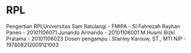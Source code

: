 # RPL
Pengertian RPLUniversitas Sam Ratulangi - FMIPA - SI  Fahrezah Rayhan Paneo - 20101106071 Junando Armando - 20101106001 M.Husmi Rizki Pratama - 20101106023  Dosen pengampu : Stanley Karouw, ST., MTI NIP : 197808212009121003
